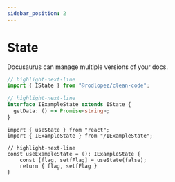 ```yaml
---
sidebar_position: 2
---
```


# State

Docusaurus can manage multiple versions of your docs.

```ts title="IExampleRepository.ts"
// highlight-next-line
import { IState } from "@rodlopez/clean-code";

// highlight-next-line
interface IExampleState extends IState {
  getData: () => Promise<string>;
}
```

```tsx title="useExampleState.ts"
import { useState } from "react";
import { IExampleState } from "/IExampleState";

// highlight-next-line
const useExampleState = (): IExampleState {
    const [flag, setfFlag] = useState(false);
    return { flag, setfFlag }
}
```
